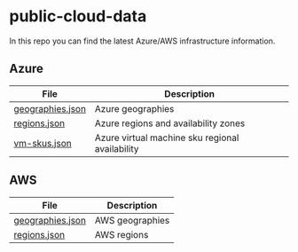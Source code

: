# public-cloud-data

In this repo you can find the latest Azure/AWS infrastructure information.

## Azure

| File | Description |
| ----------- | ----------- |
| [geographies.json](./data/azure/geographies.json) | Azure geographies |
| [regions.json](./data/azure/regions.json) | Azure regions and availability zones  |
| [vm-skus.json](./data/azure/vm-skus.json) | Azure virtual machine sku regional availability |

## AWS

| File | Description |
| ----------- | ----------- |
| [geographies.json](./data/aws/geographies.json) | AWS geographies |
| [regions.json](./data/aws/regions.json) | AWS regions |